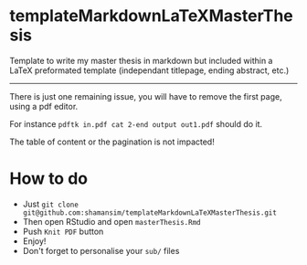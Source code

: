 # templateMarkdownLaTeXMasterThesis
Template to write my master thesis in markdown but included within a LaTeX preformated template (independant titlepage, ending abstract, etc.)

---

There is just one remaining issue, you will have to remove the first page, using a pdf editor. 

For instance `pdftk in.pdf cat 2-end output out1.pdf` should do it.

The table of content or the pagination is not impacted!

How to do
=========

- Just `git clone git@github.com:shamansim/templateMarkdownLaTeXMasterThesis.git`
- Then open RStudio and open `masterThesis.Rmd`
- Push `Knit PDF` button
- Enjoy!
- Don't forget to personalise your `sub/` files
